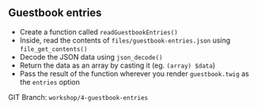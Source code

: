 ##  Guestbook entries

* Create a function called `readGuestbookEntries()`
* Inside, read the contents of `files/guestbook-entries.json` using `file_get_contents()`
* Decode the JSON data using `json_decode()`
* Return the data as an array by casting it (eg. `(array) $data`)
* Pass the result of the function wherever you render `guestbook.twig` as the `entries` option

GIT Branch: <code class="branch">workshop/4-guestbook-entries</code>

